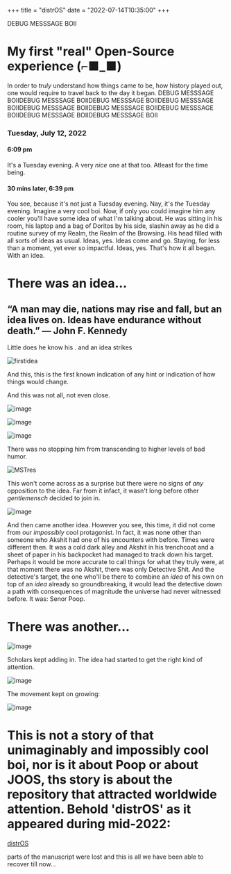 +++
title = "distrOS"
date = "2022-07-14T10:35:00"
+++

DEBUG MESSSAGE BOII

# My first "real" Open-Source experience (⌐■_■)

In order to _truly_ understand how things came to be, how history played out, one would require to travel back to the day it began.
DEBUG MESSSAGE BOIIDEBUG MESSSAGE BOIIDEBUG MESSSAGE BOIIDEBUG MESSSAGE BOIIDEBUG MESSSAGE BOIIDEBUG MESSSAGE BOIIDEBUG MESSSAGE BOIIDEBUG MESSSAGE BOIIDEBUG MESSSAGE BOII
### Tuesday, July 12, 2022
#### 6:09 pm
It's a Tuesday evening. A very _nice_ one at that too. Atleast for the time being.

#### 30 mins later, 6:39 pm
You see, because it's not just a Tuesday evening. Nay, it's _the_ Tuesday evening. 
Imagine a very cool boi. Now, if only you could imagine him any cooler you'll have some idea of what I'm talking about. 
He was sitting in his room, his laptop and a bag of Doritos by his side, slashin away as he did a routine survey of my Realm, the Realm of the Browsing. His head filled with all sorts of ideas as usual. Ideas, yes. Ideas come and go. Staying, for less than a moment, yet ever so impactful. Ideas, yes. That's how it all began. With an idea.

# There was an idea...

## “A man may die, nations may rise and fall, but an idea lives on. Ideas have endurance without death.” ― John F. Kennedy

Little does he know his . and an idea strikes 

![firstidea](https://user-images.githubusercontent.com/37214399/184523890-eb41deb2-f795-479d-bc51-8b3bd2324912.png)

And this, this is the first known indication of any hint or indication of how things would change.

And this was not all, not even close.

![image](https://user-images.githubusercontent.com/37214399/184523917-e1446186-b259-4a35-a134-ce174587f0d8.png)

![image](https://user-images.githubusercontent.com/37214399/184523930-f7d7b700-a1a4-4c0d-b2d7-d26d597b50f6.png)

![image](https://user-images.githubusercontent.com/37214399/184523945-54ba1e12-97e4-47de-ae76-8d10f518c769.png)

There was no stopping him from transcending to higher levels of bad humor.

![MSTres](https://user-images.githubusercontent.com/37214399/184523972-41d83d78-d305-4483-9d8f-8cc4823ef557.jpeg)

This won't come across as a surprise but there were no signs of _any_ opposition to the idea. Far from it infact, it wasn't long before other _gentlemensch_ decided to join in.

![image](https://user-images.githubusercontent.com/37214399/184524121-b2468d8f-8e17-4155-b76a-664efb5ae618.png)

And then came another idea. However you see, this time, it did not come from our _impossibly_ cool protagonist. In fact, it was none other than someone who Akshit had one of his encounters with before. Times were different then. It was a cold dark alley and Akshit in his trenchcoat and a sheet of paper in his backpocket had managed to track down his target. Perhaps it would be more accurate to call things for what they truly were, at that moment there was no Akshit, there was only Detective Shit. And the detective's target, the one who'll be there to combine an *idea* of his own on top of an *idea* already so groundbreaking, it would lead the detective down a path with consequences of magnitude the universe had never witnessed before. It was: Senor Poop.

# There was another...

![image](https://user-images.githubusercontent.com/37214399/184524466-51487676-d3e0-47fb-b094-091c00c4fe4d.png)

Scholars kept adding in. The idea had started to get the right kind of attention.

![image](https://user-images.githubusercontent.com/37214399/184524504-41db7a6d-0dce-4e8b-9469-8030a75cad40.png)

The movement kept on growing:

![image](https://user-images.githubusercontent.com/37214399/184524525-10b1b2c3-f255-44b2-b4d3-b6e78c86f032.png)

# This is not a story of that unimaginably and impossibly cool boi, nor is it about Poop or about JOOS, ths story is about the repository that attracted worldwide attention. Behold 'distrOS' as it appeared during mid-2022:
[distrOS](https://github.com/exitflynn/distrOS)

parts of the manuscript were lost and this is all we have been able to recover till now...
